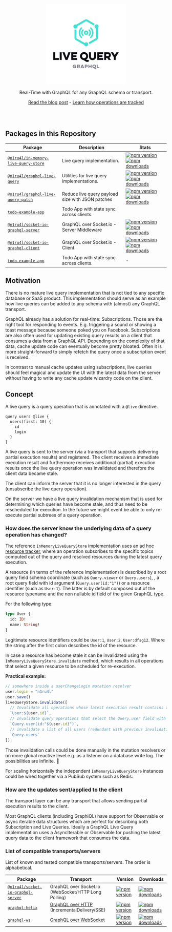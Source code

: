 <p align="center">
  <img src="assets/logo.svg" width="250" alt="GraphQL Live Query" />
   <br />
  <p align="center">
  Real-Time with GraphQL for any GraphQL schema or transport.
  </p>
  <p align="center">
    <a href="https://dev.to/n1ru4l/graphql-live-queries-with-socket-io-4mh6">Read the blog post</a>
    - <a href="https://dev.to/n1ru4l/collecting-graphql-live-query-resource-identifier-with-graphql-tools-5fm5">Learn how operations are tracked</a>
  </p>
  <br />
  <br />
</p>

## Packages in this Repository

| Package                                                                     | Description                                      | Stats                                                                                                                                                                                                                                                                                                              |
| --------------------------------------------------------------------------- | ------------------------------------------------ | ------------------------------------------------------------------------------------------------------------------------------------------------------------------------------------------------------------------------------------------------------------------------------------------------------------------ |
| [`@n1ru4l/in-memory-live-query-store`](packages/in-memory-live-query-store) | Live query implementation.                       | [![npm version](https://img.shields.io/npm/v/@n1ru4l/in-memory-live-query-store.svg)](https://www.npmjs.com/package/@n1ru4l/in-memory-live-query-store) [![npm downloads](https://img.shields.io/npm/dm/@n1ru4l/in-memory-live-query-store.svg)](https://www.npmjs.com/package/@n1ru4l/in-memory-live-query-store) |
| [`@n1ru4l/graphql-live-query`](packages/graphql-live-query)                 | Utilities for live query implementations.        | [![npm version](https://img.shields.io/npm/v/@n1ru4l/graphql-live-query.svg)](https://www.npmjs.com/package/@n1ru4l/graphql-live-query) [![npm downloads](https://img.shields.io/npm/dm/@n1ru4l/graphql-live-query.svg)](https://www.npmjs.com/package/@n1ru4l/graphql-live-query)                                 |
| [`@n1ru4l/graphql-live-query-patch`](packages/graphql-live-query-patch)     | Reduce live query payload size with JSON patches | [![npm version](https://img.shields.io/npm/v/@n1ru4l/graphql-live-query-patch.svg)](https://www.npmjs.com/package/@n1ru4l/graphql-live-query-patch) [![npm downloads](https://img.shields.io/npm/dm/@n1ru4l/graphql-live-query-patch.svg)](https://www.npmjs.com/package/@n1ru4l/graphql-live-query-patch)         |
| [`todo-example-app`](packages/todo-example)                                 | Todo App with state sync across clients.         |
| [`@n1ru4l/socket-io-graphql-server`](packages/socket-io-graphql-server)     | GraphQL over Socket.io - Server Middleware       | [![npm version](https://img.shields.io/npm/v/@n1ru4l/socket-io-graphql-server.svg)](https://www.npmjs.com/package/@n1ru4l/socket-io-graphql-server) [![npm downloads](https://img.shields.io/npm/dm/@n1ru4l/socket-io-graphql-server.svg)](https://www.npmjs.com/package/@n1ru4l/socket-io-graphql-server)         |
| [`@n1ru4l/socket-io-graphql-client`](packages/socket-io-graphql-client)     | GraphQL over Socket.io - Client                  | [![npm version](https://img.shields.io/npm/v/@n1ru4l/socket-io-graphql-client.svg)](https://www.npmjs.com/package/@n1ru4l/socket-io-graphql-client) [![npm downloads](https://img.shields.io/npm/dm/@n1ru4l/socket-io-graphql-client.svg)](https://www.npmjs.com/package/@n1ru4l/socket-io-graphql-client)         |
| [`todo-example-app`](packages/todo-example)                                 | Todo App with state sync across clients.         | -                                                                                                                                                                                                                                                                                                                  |

## Motivation

There is no mature live query implementation that is not tied to any specific database or SaaS product. This implementation should serve as an example how live queries can be added to any schema with (almost) any GraphQL transport.

GraphQL already has a solution for real-time: Subscriptions. Those are the right tool for responding to events. E.g. triggering a sound or showing a toast message because someone poked you on Facebook. Subscriptions are also often used for updating existing query results on a client that consumes a data from a GraphQL API. Depending on the complexity of that data, cache update code can eventually become pretty bloated. Often it is more straight-forward to simply refetch the query once a subscription event is received.

In contrast to manual cache updates using subscriptions, live queries should feel magical and update the UI with the latest data from the server without having to write any cache update wizardry code on the client.

## Concept

A live query is a query operation that is annotated with a `@live` directive.

```gql
query users @live {
  users(first: 10) {
    id
    login
  }
}
```

A live query is sent to the server (via a transport that supports delivering partial execution results) and registered.
The client receives a immediate execution result and furthermore receives additional (partial) execution results once the live query operation was invalidated and therefore the client data became stale.

The client can inform the server that it is no longer interested in the query (unsubscribe the live query operation).

On the server we have a live query invalidation mechanism that is used for determining which queries have become stale, and thus need to be rescheduled for execution. In the future we might event be able to only re-execute partial subtrees of a query operation.

### How does the server know the underlying data of a query operation has changed?

The reference `InMemoryLiveQueryStore` implementation uses an [ad hoc resource tracker](https://github.com/n1ru4l/graphql-live-query/tree/main/packages/in-memory-live-query-store/src/ResourceTracker.ts#L10), where an operation subscribes to the specific topics computed out of the query and resolved resources during the latest query execution.

A resource (in terms of the reference implementation) is described by a root query field schema coordinate (such as `Query.viewer` or `Query.users`),
, a root query field with id argument (`Query.user(id:"1")`) or a resource identifier (such as `User:1`). The latter is by default composed out of the resource typename and the non nullable id field of the given GraphQL type.

For the following type:

```graphql
type User {
  id: ID!
  name: String!
}
```

Legitimate resource identifiers could be `User:1`, `User:2`, `User:dfsg12`. Where the string after the first colon describes the id of the resource.

In case a resource has become stale it can be invalidated using the `InMemoryLiveQueryStore.invalidate` method, which results in all operations that select a given resource to be scheduled for re-execution.

**Practical example:**

```js
// somewhere inside a userChangeLogin mutation resolver
user.login = "n1ru4l"
user.save()
liveQueryStore.invalidate([
  // Invalidate all operations whose latest execution result contains the given user
  `User:${user.id}`,
  // Invalidate query operations that select the Query,user field with the id argument
  `Query.user(id:"${user.id}")`,
  // invalidate a list of all users (redundant with previous invalidations)
  `Query.users`
]);
```

Those invalidation calls could be done manually in the mutation resolvers or on more global reactive level e.g. as a listener on a database write log. The possibilities are infinite. 🤔

For scaling horizontally the independent `InMemoryLiveQueryStore` instances could be wired together via a PubSub system such as Redis.

### How are the updates sent/applied to the client

The transport layer can be any transport that allows sending partial execution results to the client.

Most GraphQL clients (including GraphiQL) have support for Observable or async iterable data structures which are perfect for describing both Subscription and Live Queries. Ideally a GraphQL Live Query implementation uses a AsyncIterable or Observable for pushing the latest query data to the client framework that consumes the data.

### List of compatible transports/servers

List of known and tested compatible transports/servers. The order is alphabetical.

| Package                                                                                                                          | Transport                                                                                   | Version                                                                                                                                                                         | Downloads                                                                                                                                                                          |
| -------------------------------------------------------------------------------------------------------------------------------- | ------------------------------------------------------------------------------------------- | ------------------------------------------------------------------------------------------------------------------------------------------------------------------------------- | ---------------------------------------------------------------------------------------------------------------------------------------------------------------------------------- |
| [`@n1ru4l/socket-io-graphql-server`](https://github.com/n1ru4l/graphql-live-queries/blob/main/packages/socket-io-graphql-server) | GraphQL over Socket.io (WebSocket/HTTP Long Polling)                                        | [![npm version](https://badge.fury.io/js/%40n1ru4l%2Fsocket-io-graphql-server.svg)](https://github.com/n1ru4l/graphql-live-queries/blob/main/packages/socket-io-graphql-server) | [![npm downloads](https://img.shields.io/npm/dm/@n1ru4l/socket-io-graphql-server.svg)](https://github.com/n1ru4l/graphql-live-queries/blob/main/packages/socket-io-graphql-server) |
| [`graphql-helix`](https://github.com/danielrearden/graphql-helix)                                                                | [GraphQL over HTTP](https://github.com/graphql/graphql-over-http) (IncrementalDelivery/SSE) | [![npm version](https://badge.fury.io/js/graphql-helix.svg)](https://github.com/danielrearden/graphql-helix)                                                                    | [![npm downloads](https://img.shields.io/npm/dm/graphql-helix.svg)](https://github.com/danielrearden/graphql-helix)                                                                |
| [`graphql-ws`](https://github.com/enisdenjo/graphql-ws)                                                                          | [GraphQL over WebSocket](https://github.com/graphql/graphql-over-http/pull/140)             | [![npm version](https://badge.fury.io/js/graphql-ws.svg)](https://github.com/enisdenjo/graphql-ws)                                                                              | [![npm downloads](https://img.shields.io/npm/dm/graphql-ws.svg)](https://github.com/enisdenjo/graphql-ws)                                                                          |
